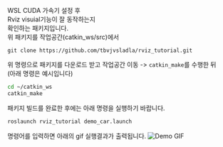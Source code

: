 WSL CUDA 가속기 설정 후</br>
Rviz visuial기능이 잘 동작하는지</br>
확인하는 패키지입니다.</br>
위 패키지를 작업공간(catkin_ws/src)에서 </br>
```git
git clone https://github.com/tbvjvsladla/rviz_tutorial.git
```
위 명령으로 패키지를 다운로드 받고 작업공간 이동 -> `catkin_make`를 수행한 뒤<br>
(아래 명령은 예시입니다)
```bash
cd ~/catkin_ws
catkin_make
```
패키지 빌드를 완료한 후에는 아래 명령을 실행하기 바랍니다.
```bash
roslaunch rviz_tutorial demo_car.launch
```
명령어를 입력하면 아래의 gif 실행결과가 출력됩니다.
![Demo GIF](demo.gif)</br>
